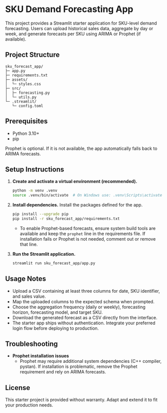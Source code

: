 # SKU Demand Forecasting App

This project provides a Streamlit starter application for SKU-level demand forecasting. Users can upload historical sales data, aggregate by day or week, and generate forecasts per SKU using ARIMA or Prophet (if available).

## Project Structure

```
sku_forecast_app/
├─ app.py
├─ requirements.txt
├─ assets/
│  └─ styles.css
├─ src/
│  ├─ forecasting.py
│  └─ utils.py
└─ .streamlit/
   └─ config.toml
```

## Prerequisites

- Python 3.10+
- pip

Prophet is optional. If it is not available, the app automatically falls back to ARIMA forecasts.

## Setup Instructions

1. **Create and activate a virtual environment (recommended).**

   ```bash
   python -m venv .venv
   source .venv/bin/activate  # On Windows use: .venv\Scripts\activate
   ```

2. **Install dependencies.** Install the packages defined for the app.

   ```bash
   pip install --upgrade pip
   pip install -r sku_forecast_app/requirements.txt
   ```

   - To enable Prophet-based forecasts, ensure system build tools are available and keep the `prophet` line in the requirements file. If installation fails or Prophet is not needed, comment out or remove that line.

3. **Run the Streamlit application.**

   ```bash
   streamlit run sku_forecast_app/app.py
   ```

## Usage Notes

- Upload a CSV containing at least three columns for date, SKU identifier, and sales value.
- Map the uploaded columns to the expected schema when prompted.
- Choose the aggregation frequency (daily or weekly), forecasting horizon, forecasting model, and target SKU.
- Download the generated forecast as a CSV directly from the interface.
- The starter app ships without authentication. Integrate your preferred login flow before deploying to production.

## Troubleshooting

- **Prophet installation issues**
  - Prophet may require additional system dependencies (C++ compiler, pystan). If installation is problematic, remove the Prophet requirement and rely on ARIMA forecasts.

## License

This starter project is provided without warranty. Adapt and extend it to fit your production needs.
